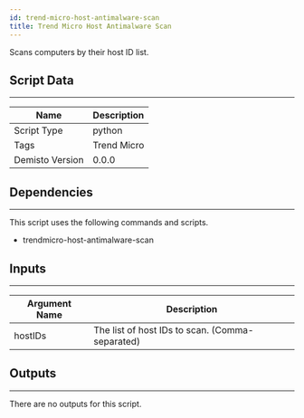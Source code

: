 ```yaml
---
id: trend-micro-host-antimalware-scan
title: Trend Micro Host Antimalware Scan
---
```


Scans computers by their host ID list.

## Script Data
---

| **Name** | **Description** |
| --- | --- |
| Script Type | python |
| Tags | Trend Micro |
| Demisto Version | 0.0.0 |

## Dependencies
---
This script uses the following commands and scripts.
* trendmicro-host-antimalware-scan

## Inputs
---

| **Argument Name** | **Description** |
| --- | --- |
| hostIDs | The list of host IDs to scan. (Comma-separated) |

## Outputs
---
There are no outputs for this script.
